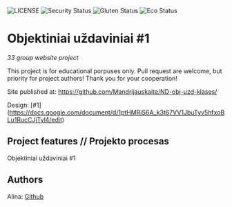 ![LICENSE](https://img.shields.io/badge/license-MIT-blue.svg?style=flat-square)
![Security Status](https://img.shields.io/security-headers?label=Security&url=https%3A%2F%2Fgithub.com&style=flat-square)
![Gluten Status](https://img.shields.io/badge/Gluten-Free-green.svg)
![Eco Status](https://img.shields.io/badge/ECO-Friendly-green.svg)

# Objektiniai uždaviniai #1

_33 group website project_

This project is for educational porpuses only. Pull request are welcome, but priority for project authors! Thank you for your cooperation!

Site published at: https://github.com/Mandrijauskaite/ND-obj-uzd-klases/

Design: [#1] (https://docs.google.com/document/d/1ptHMRiS6A_k3t67VV1JbuTyv5hfxoBLu1RucCJjTyl4/edit)

## Project features // Projekto procesas

Objektiniai uždaviniai #1

## Authors

Alina: [Github](https://github.com/Mandrijauskaite)